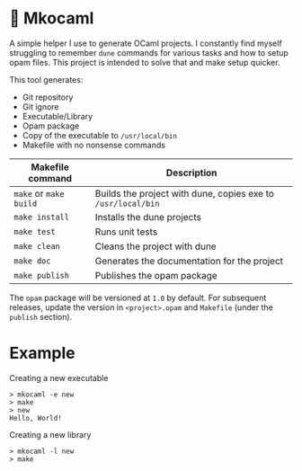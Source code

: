 # 🐪 Mkocaml

A simple helper I use to generate OCaml projects. I constantly find myself struggling to remember `dune` commands for
various tasks and how to setup opam files. This project is intended to solve that and make setup quicker.



This tool generates:
  * Git repository
  * Git ignore
  * Executable/Library
  * Opam package
  * Copy of the executable to `/usr/local/bin`
  * Makefile with no nonsense commands
    
   
    
 |Makefile command|Description|
 |---|---|
 |`make` or `make build` | Builds the project with dune, copies exe to `/usr/local/bin` |
 |`make install` | Installs the dune projects|
 |`make test` | Runs unit tests|
 |`make clean` | Cleans the project with dune|
 |`make doc` | Generates the documentation for the project|
 | `make publish` | Publishes the opam package| 



The `opam` package will be versioned at `1.0` by default. For subsequent releases, update the version in `<project>.opam` and `Makefile` (under the `publish` section).



# Example
Creating a new executable

    > mkocaml -e new
    > make
    > new
    Hello, World!
Creating a new library

    > mkocaml -l new
    > make
